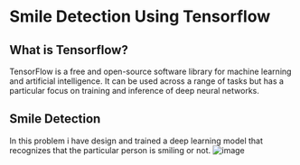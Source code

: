 # Smile Detection Using Tensorflow

## What is Tensorflow?
TensorFlow is a free and open-source software library for machine learning and artificial intelligence. It can be used across a range of tasks but has a particular focus on training and inference of deep neural networks.

## Smile Detection
In this problem i have design and trained a deep learning model that recognizes that the particular person is smiling or not.
![image](https://user-images.githubusercontent.com/44013285/172072412-2c384218-780c-4c14-90eb-fbd238c6e8fa.png)
